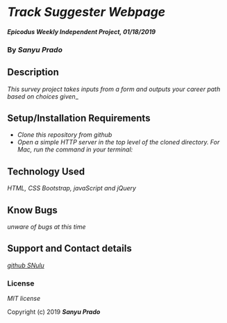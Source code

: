 # _Track Suggester Webpage_

#### _Epicodus Weekly Independent Project, 01/18/2019_

### By _**Sanyu Prado**_

## Description
_This survey project takes inputs from a form and outputs your career path based on choices given__

## Setup/Installation Requirements
* _Clone this repository from github_
* _Open a simple HTTP server in the top level of the cloned directory. For Mac, run the command in your terminal:_

## Technology Used
_HTML, CSS Bootstrap, javaScript and jQuery_

## Know Bugs
_unware of bugs at this time_

## Support and Contact details
[_github SNulu_](https://github.com/SNulu)

### License
*MIT license*

Copyright (c) 2019 **_Sanyu Prado_**
